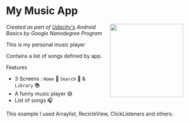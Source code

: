 My Music App
=================================

<img src="https://raw.githubusercontent.com/jonathanbcsouza/mymusicapp/master/screenshots/home_screen.png" width="200" align="right" hspace="20">

*Created as part of [Udacity's](http://udacity.com) Android Basics by Google Nanodegree Program*

This is my personal music player

Contains a list of songs defined by app.

Features

- 3 Screens : `Home` :iphone: `Search` :mag_right: & `Library` :books:
- A funny music player :sweat_smile:
- List of songs :headphones:

This example I used Arraylist, RecicleView, ClickListeners and others.
